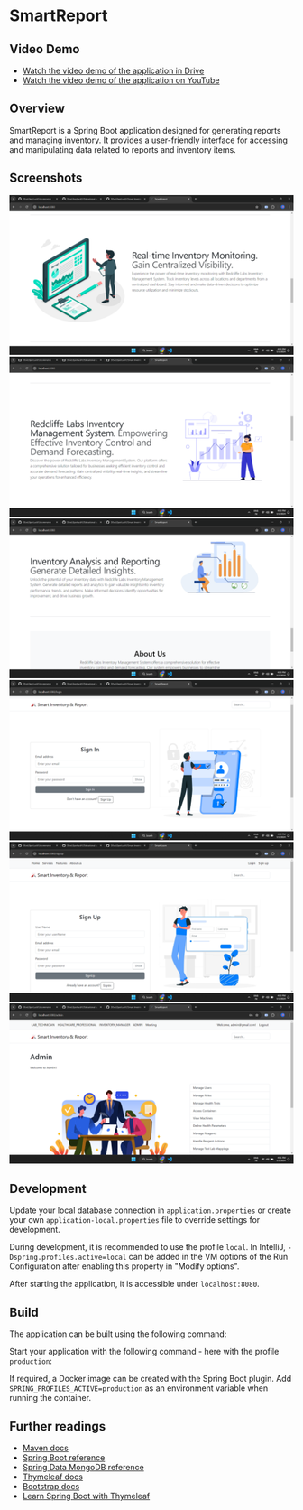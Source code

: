 # SmartReport

## Video Demo

- [Watch the video demo of the application in Drive](https://drive.google.com/file/d/1R8z4fvco77grLeyQsp2lYzOLQQatcMgC/view?usp=sharing)
- [Watch the video demo of the application on YouTube](https://www.youtube.com/watch?v=8yAbzWp9KDc)

## Overview

SmartReport is a Spring Boot application designed for generating reports and managing inventory. It provides a user-friendly interface for accessing and manipulating data related to reports and inventory items.

## Screenshots
![Screenshot](img1.png)
![Screenshot](img2.png)
![Screenshot](img3.png)
![Screenshot](img4.png)
![Screenshot](img5.png)
![Screenshot](img6.png)

## Development

Update your local database connection in `application.properties` or create your own `application-local.properties` file to override settings for development.

During development, it is recommended to use the profile `local`. In IntelliJ, `-Dspring.profiles.active=local` can be added in the VM options of the Run Configuration after enabling this property in "Modify options".

After starting the application, it is accessible under `localhost:8080`.

## Build

The application can be built using the following command:

Start your application with the following command - here with the profile `production`:

If required, a Docker image can be created with the Spring Boot plugin. Add `SPRING_PROFILES_ACTIVE=production` as an environment variable when running the container.

## Further readings

- [Maven docs](https://maven.apache.org/guides/index.html)
- [Spring Boot reference](https://docs.spring.io/spring-boot/docs/current/reference/htmlsingle/)
- [Spring Data MongoDB reference](https://docs.spring.io/spring-data/mongodb/docs/current/reference/html/)
- [Thymeleaf docs](https://www.thymeleaf.org/documentation.html)
- [Bootstrap docs](https://getbootstrap.com/docs/5.3/getting-started/introduction/)
- [Learn Spring Boot with Thymeleaf](https://www.wimdeblauwe.com/books/taming-thymeleaf/)
